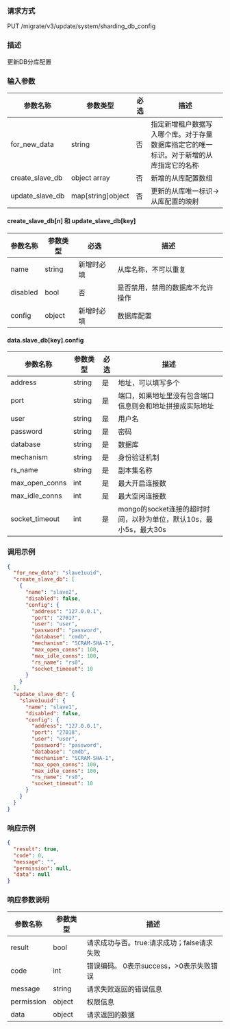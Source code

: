 ### 请求方式

PUT /migrate/v3/update/system/sharding_db_config

### 描述

更新DB分库配置

### 输入参数

| 参数名称            | 参数类型              | 必选 | 描述                                          |
|-----------------|-------------------|----|---------------------------------------------|
| for_new_data  | string            | 否  | 指定新增租户数据写入哪个库。对于存量数据库指定它的唯一标识。对于新增的从库指定它的名称 |
| create_slave_db | object array      | 否  | 新增的从库配置数组                                   |
| update_slave_db | map[string]object | 否  | 更新的从库唯一标识->从库配置的映射                          |

#### create_slave_db[n] 和 update_slave_db[key]

| 参数名称     | 参数类型   | 必选    | 描述               |
|----------|--------|-------|------------------|
| name     | string | 新增时必填 | 从库名称，不可以重复       |
| disabled | bool   | 否     | 是否禁用，禁用的数据库不允许操作 |
| config   | object | 新增时必填 | 数据库配置            |

#### data.slave_db[key].config

| 参数名称           | 参数类型   | 必选 | 描述                                         |
|----------------|--------|----|--------------------------------------------|
| address        | string | 是  | 地址，可以填写多个                                  |
| port           | string | 是  | 端口，如果地址里没有包含端口信息则会和地址拼接成实际地址               |
| user           | string | 是  | 用户名                                        |
| password       | string | 是  | 密码                                         |
| database       | string | 是  | 数据库                                        |
| mechanism      | string | 是  | 身份验证机制                                     |
| rs_name        | string | 是  | 副本集名称                                      |
| max_open_conns | int    | 是  | 最大开启连接数                                    |
| max_idle_conns | int    | 是  | 最大空闲连接数                                    |
| socket_timeout | int    | 是  | mongo的socket连接的超时时间，以秒为单位，默认10s，最小5s，最大30s |

### 调用示例

```json
{
  "for_new_data": "slave1uuid",
  "create_slave_db": [
    {
      "name": "slave2",
      "disabled": false,
      "config": {
        "address": "127.0.0.1",
        "port": "27017",
        "user": "user",
        "password": "password",
        "database": "cmdb",
        "mechanism": "SCRAM-SHA-1",
        "max_open_conns": 100,
        "max_idle_conns": 100,
        "rs_name": "rs0",
        "socket_timeout": 10
      }
    }
  ],
  "update_slave_db": {
    "slave1uuid": {
      "name": "slave1",
      "disabled": false,
      "config": {
        "address": "127.0.0.1",
        "port": "27018",
        "user": "user",
        "password": "password",
        "database": "cmdb",
        "mechanism": "SCRAM-SHA-1",
        "max_open_conns": 100,
        "max_idle_conns": 100,
        "rs_name": "rs0",
        "socket_timeout": 10
      }
    }
  }
}
```

### 响应示例

```json
{
  "result": true,
  "code": 0,
  "message": "",
  "permission": null,
  "data": null
}
```

### 响应参数说明

| 参数名称       | 参数类型   | 描述                         |
|------------|--------|----------------------------|
| result     | bool   | 请求成功与否。true:请求成功；false请求失败 |
| code       | int    | 错误编码。 0表示success，>0表示失败错误  |
| message    | string | 请求失败返回的错误信息                |
| permission | object | 权限信息                       |
| data       | object | 请求返回的数据                    |
